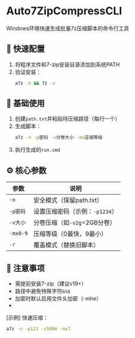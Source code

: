 
# Auto7ZipCompressCLI

Windows环境快速生成批量7z压缩脚本的命令行工具

## 🚀 快速配置
1. 将程序文件和7-zip安装目录添加到系统PATH
2. 验证安装：
   ```cmd
   a7z -h && 7z -v
   ```

## 🔧 基础使用
1. 创建`path.txt`并粘贴待压缩路径（每行一个）
2. 生成脚本：
   ```cmd
   a7z -n -p密码 -v分卷大小 -mx压缩等级
   ```
3. 执行生成的`run.cmd`

## ⚙️ 核心参数
参数 | 说明
---|---
`-n` | 安全模式（保留path.txt）
`-p密码` | 设置压缩密码（示例：`-p1234`）
`-v大小` | 分卷压缩（如`-v2g`=2GB分卷）
`-mx0-9` | 压缩等级（0最快，9最小）
`-r` | 覆盖模式（替换旧脚本）

## 📌 注意事项
- 需提前安装7-zip（建议v19+）
- 路径中避免特殊字符`&%$`
- 加密时默认启用文件头加密（-mhe）
- 
[示例] 快速压缩：
```cmd
a7z -n -p123 -v500m -mx7
